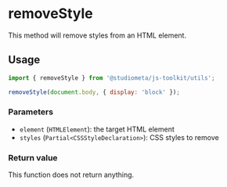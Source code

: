 # removeStyle

This method will remove styles from an HTML element.

## Usage

```js
import { removeStyle } from '@studiometa/js-toolkit/utils';

removeStyle(document.body, { display: 'block' });
```

### Parameters

- `element` (`HTMLElement`): the target HTML element
- `styles` (`Partial<CSSStyleDeclaration>`): CSS styles to remove

### Return value

This function does not return anything.
